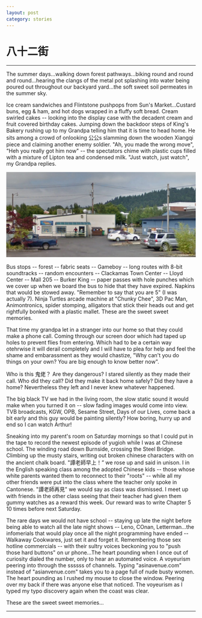 ```yaml
---
layout: post
category: stories
---
```


# 八十二街

---

The summer days...walking down forest pathways...biking round and round and round...hearing the clangs of the metal pot splashing into water being poured out throughout our backyard yard...the soft sweet soil permeates in the summer sky.

Ice cream sandwiches and Flintstone pushpops from Sun's Market...Custard buns, egg & ham, and hot dogs wrapped in a fluffy soft bread. Cream swirled cakes -- looking into the display case with the decadent cream and fruit covered birthday cakes. Jumping down the backdoor steps of King's Bakery rushing up to my Grandpa telling him that it is time to head home. He sits among a crowd of onlooking 公公s slamming down the wooden Xiangqi piece and claiming another enemy soldier. "Ah, you made the wrong move", "Heh you really got him now" -- the spectators chime with plastic cups filled with a mixture of Lipton tea and condensed milk. "Just watch, just watch", my Grandpa replies.

<img src="https://raw.githubusercontent.com/benny-kuang/benny-kuang.github.io/gh-pages/_data/kingsbakery.png">

Bus stops -- forest -- fabric seats -- Gameboy -- long routes with 8-bit soundtracks --  random encounters -- Clackamas Town Center -- Lloyd Center -- Mall 205 -- Burker King -- paper passes with hole punches which we cover up when we board the bus to hide that they have expired. Napkins that would be stowed away. "Remember to say that you are 5" (I was actually 7). Ninja Turtles arcade machine at "Chunky Chee", 3D Pac Man, Animontronics, spider stomping, alligators that stick their heads out and get rightfully bonked with a plastic mallet. These are the sweet sweet memories.

That time my grandpa let in a stranger into our home so that they could make a phone call.  Coming through our screen door which had taped up holes to prevent flies from entering. Which had to be a certain way otehrwise it will derail completely and I will have to plea for help and feel the shame and embarassment as they would chastize, "Why can't you do things on your own? You are big enough to know better now". 

Who is this 鬼佬？ Are they dangerous? I stared silently as they made their call. Who did they call? Did they make it back home safely? Did they have a home? Nevertheless they left and I never knew whatever happened. 

The big black TV we had in the living room, the slow static sound it would make when you turned it on -- slow fading images would come into view. TVB broadcasts, KGW, OPB, Sesame Street, Days of our Lives, come back a bit early and this guy would be painting silently? How boring, hurry up and end so I can watch Arthur!

Sneaking into my parent's room on Saturday mornings so that I could put in the tape to record the newest episode of yugioh while I was at Chinese school. The winding road down Burnside, crossing the Steel Bridge. Climbing up the musty stairs, writing out broken chinese characters with on the ancient chalk board. "譚老師早上！” we rose up and said in unison. I in the English speaking class among the adopted Chinese kids -- those whose white parents wanted them to reconnect to their "roots" -- while all my other friends were put into the class where the teacher only spoke in Cantonese. "譚老師再見" we would say as class was dismissed. I meet up with friends in the other class seeing that their teacher had given them gummy watches as a reward this week. Our reward was to write Chapter 5 10 times before next Saturday.

The rare days we would not have school -- staying up late the night before being able to watch all the late night shows -- Leno, COnan, Letterman...the infomerials that would play once all the night programming have ended -- Walkaway Cookwares, just set it and forget it. Remembering those sex hotline commercials -- with their sultry voices beckoning you to "push those hard buttons" on ur phone...The heart pounding when I once out of curiosity dialed the number, only to hear an automated voice. A voyeurism peering into through the ssssss of channels. Typing "asinavenue.com" instead of "asianvenue.com" takes you to a page full of nude busty women. The heart pounding as I rushed my mouse to close the window. Peering over my back if there was anyone else that noticed. The voyeurism as I typed my typo discovery again when the coast was clear. 

These are the sweet sweet memories...

---